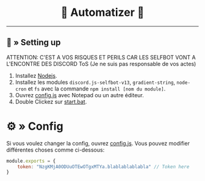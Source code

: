 <h1 align="center">
  📨 Automatizer 📨
</h1>

---



## <a id="setup"></a> 📁 » Setting up 


ATTENTION: C'EST A VOS RISQUES ET PERILS CAR LES SELFBOT VONT A L'ENCONTRE DES DISCORD ToS (Je ne suis pas responsable de vos actes)


1. Installez [Nodejs](https://nodejs.org/).
2. Installez les modules `discord.js-selfbot-v13`, `gradient-string`, `node-cron` et `fs` avec la commande `npm install [nom du module]`.
3. Ouvrez [config.js](https://github.com/ShadowMikado/Discord-Automatizer-JS/blob/main/config.js) avec Notepad ou un autre éditeur.
4. Double Clickez sur [start.bat](https://github.com/ShadowMikado/Discord-Automatizer-JS/blob/main/start.bat).

# <a id="config"></a>⚙ » Config

Si vous voulez changer la config, ouvrez [config.js](https://github.com/ShadowMikado/Discord-Automatizer-JS/blob/main/config.js). Vous pouvez modifier différentes choses comme ci-dessous:

```js
module.exports = {
    token: "NzgKMjA0ODUuOTEwOTgxMTYa.blablablablabla" // Token here
}
```

